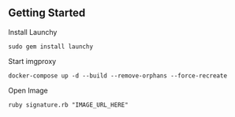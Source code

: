 ## Getting Started
Install Launchy
```
sudo gem install launchy
```

Start imgproxy
```
docker-compose up -d --build --remove-orphans --force-recreate
```

Open Image
```
ruby signature.rb "IMAGE_URL_HERE"
```